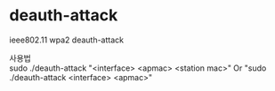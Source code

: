 # deauth-attack
ieee802.11 wpa2 deauth-attack


사용법<br>
sudo ./deauth-attack "\<interface\> \<apmac\> \<station mac\>" Or "sudo ./deauth-attack \<interface\> \<apmac\>"
